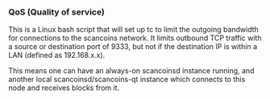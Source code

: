 ### QoS (Quality of service) ###

This is a Linux bash script that will set up tc to limit the outgoing bandwidth for connections to the scancoins network. It limits outbound TCP traffic with a source or destination port of 9333, but not if the destination IP is within a LAN (defined as 192.168.x.x).

This means one can have an always-on scancoinsd instance running, and another local scancoinsd/scancoins-qt instance which connects to this node and receives blocks from it.
